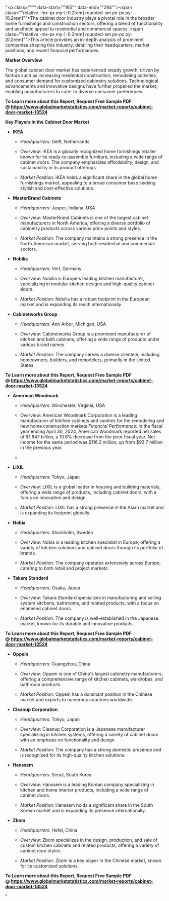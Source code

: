 "<p class="""" data-start=""165"" data-end=""284""><span class=""relative -mx-px my-[-0.2rem] rounded-sm px-px py-[0.2rem]"">The cabinet door industry plays a pivotal role in the broader home furnishings and construction sectors, offering a blend of functionality and aesthetic appeal to residential and commercial spaces.</span> <span class=""relative -mx-px my-[-0.2rem] rounded-sm px-px py-[0.2rem]"">This article provides an in-depth analysis of prominent companies shaping this industry, detailing their headquarters, market positions, and recent financial performances.</span></p>
<p class="""" data-start=""286"" data-end=""305""><strong data-start=""286"" data-end=""305"">Market Overview</strong></p>
<p class="""" data-start=""307"" data-end=""426""><span class=""relative -mx-px my-[-0.2rem] rounded-sm px-px py-[0.2rem]"">The global cabinet door market has experienced steady growth, driven by factors such as increasing residential construction, remodeling activities, and consumer demand for customized cabinetry solutions.</span> <span class=""relative -mx-px my-[-0.2rem] rounded-sm px-px py-[0.2rem]"">Technological advancements and innovative designs have further propelled the market, enabling manufacturers to cater to diverse consumer preferences.</span></p>
<p class="""" data-start=""307"" data-end=""426""><strong>To Learn more about this Report, Request Free Sample PDF @&nbsp;<a href=""https://www.globalmarketstatistics.com/market-reports/cabinet-door-market-13524"">https://www.globalmarketstatistics.com/market-reports/cabinet-door-market-13524</a></strong></p>
<p class="""" data-start=""428"" data-end=""470""><strong data-start=""428"" data-end=""470"">Key Players in the Cabinet Door Market</strong></p>
<ul data-start=""472"" data-end=""4770"">
<li class="""" data-start=""472"" data-end=""798"">
<p class="""" data-start=""475"" data-end=""483""><strong data-start=""475"" data-end=""483"">IKEA</strong></p>
<ul data-start=""488"" data-end=""798"">
<li class="""" data-start=""488"" data-end=""587"">
<p class="""" data-start=""490"" data-end=""587""><em data-start=""490"" data-end=""505"">Headquarters:</em> <span class=""relative -mx-px my-[-0.2rem] rounded-sm px-px py-[0.2rem]"">Delft, Netherlands</span></p>
</li>
<li class="""" data-start=""592"" data-end=""687"">
<p class="""" data-start=""594"" data-end=""687""><em data-start=""594"" data-end=""605"">Overview:</em> <span class=""relative -mx-px my-[-0.2rem] rounded-sm px-px py-[0.2rem]"">IKEA is a globally recognized home furnishings retailer known for its ready-to-assemble furniture, including a wide range of cabinet doors. The company emphasizes affordability, design, and sustainability in its product offerings.</span></p>
</li>
<li class="""" data-start=""692"" data-end=""798"">
<p class="""" data-start=""694"" data-end=""798""><em data-start=""694"" data-end=""712"">Market Position:</em> <span class=""relative -mx-px my-[-0.2rem] rounded-sm px-px py-[0.2rem]"">IKEA holds a significant share in the global home furnishings market, appealing to a broad consumer base seeking stylish and cost-effective solutions.</span></p>
</li>
</ul>
</li>
<li class="""" data-start=""800"" data-end=""1150"">
<p class="""" data-start=""803"" data-end=""827""><strong data-start=""803"" data-end=""827"">MasterBrand Cabinets</strong></p>
<ul data-start=""832"" data-end=""1150"">
<li class="""" data-start=""832"" data-end=""935"">
<p class="""" data-start=""834"" data-end=""935""><em data-start=""834"" data-end=""849"">Headquarters:</em> <span class=""relative -mx-px my-[-0.2rem] rounded-sm px-px py-[0.2rem]"">Jasper, Indiana, USA</span></p>
</li>
<li class="""" data-start=""940"" data-end=""1039"">
<p class="""" data-start=""942"" data-end=""1039""><em data-start=""942"" data-end=""953"">Overview:</em> <span class=""relative -mx-px my-[-0.2rem] rounded-sm px-px py-[0.2rem]"">MasterBrand Cabinets is one of the largest cabinet manufacturers in North America, offering a diverse portfolio of cabinetry products across various price points and styles.</span></p>
</li>
<li class="""" data-start=""1044"" data-end=""1150"">
<p class="""" data-start=""1046"" data-end=""1150""><em data-start=""1046"" data-end=""1064"">Market Position:</em> <span class=""relative -mx-px my-[-0.2rem] rounded-sm px-px py-[0.2rem]"">The company maintains a strong presence in the North American market, serving both residential and commercial sectors.</span></p>
</li>
</ul>
</li>
<li class="""" data-start=""1152"" data-end=""1489"">
<p class="""" data-start=""1155"" data-end=""1166""><strong data-start=""1155"" data-end=""1166"">Nobilia</strong></p>
<ul data-start=""1171"" data-end=""1489"">
<li class="""" data-start=""1171"" data-end=""1274"">
<p class="""" data-start=""1173"" data-end=""1274""><em data-start=""1173"" data-end=""1188"">Headquarters:</em> <span class=""relative -mx-px my-[-0.2rem] rounded-sm px-px py-[0.2rem]"">Verl, Germany</span></p>
</li>
<li class="""" data-start=""1279"" data-end=""1378"">
<p class="""" data-start=""1281"" data-end=""1378""><em data-start=""1281"" data-end=""1292"">Overview:</em> <span class=""relative -mx-px my-[-0.2rem] rounded-sm px-px py-[0.2rem]"">Nobilia is Europe's leading kitchen manufacturer, specializing in modular kitchen designs and high-quality cabinet doors.</span></p>
</li>
<li class="""" data-start=""1383"" data-end=""1489"">
<p class="""" data-start=""1385"" data-end=""1489""><em data-start=""1385"" data-end=""1403"">Market Position:</em> <span class=""relative -mx-px my-[-0.2rem] rounded-sm px-px py-[0.2rem]"">Nobilia has a robust footprint in the European market and is expanding its reach internationally.</span></p>
</li>
</ul>
</li>
<li class="""" data-start=""1491"" data-end=""1839"">
<p class="""" data-start=""1494"" data-end=""1516""><strong data-start=""1494"" data-end=""1516"">Cabinetworks Group</strong></p>
<ul data-start=""1521"" data-end=""1839"">
<li class="""" data-start=""1521"" data-end=""1624"">
<p class="""" data-start=""1523"" data-end=""1624""><em data-start=""1523"" data-end=""1538"">Headquarters:</em> <span class=""relative -mx-px my-[-0.2rem] rounded-sm px-px py-[0.2rem]"">Ann Arbor, Michigan, USA</span></p>
</li>
<li class="""" data-start=""1629"" data-end=""1728"">
<p class="""" data-start=""1631"" data-end=""1728""><em data-start=""1631"" data-end=""1642"">Overview:</em> <span class=""relative -mx-px my-[-0.2rem] rounded-sm px-px py-[0.2rem]"">Cabinetworks Group is a prominent manufacturer of kitchen and bath cabinets, offering a wide range of products under various brand names.</span></p>
</li>
<li class="""" data-start=""1733"" data-end=""1839"">
<p class="""" data-start=""1735"" data-end=""1839""><em data-start=""1735"" data-end=""1753"">Market Position:</em> <span class=""relative -mx-px my-[-0.2rem] rounded-sm px-px py-[0.2rem]"">The company serves a diverse clientele, including homeowners, builders, and remodelers, primarily in the United States.</span></p>
</li>
</ul>
</li>
</ul>
<p><strong data-start=""1844"" data-end=""1865""><strong>To Learn more about this Report, Request Free Sample PDF @&nbsp;<a href=""https://www.globalmarketstatistics.com/market-reports/cabinet-door-market-13524"">https://www.globalmarketstatistics.com/market-reports/cabinet-door-market-13524</a></strong></strong></p>
<ul data-start=""472"" data-end=""4770"">
<li class="""" data-start=""1841"" data-end=""2234"">
<p class="""" data-start=""1844"" data-end=""1865""><strong data-start=""1844"" data-end=""1865"">American Woodmark</strong></p>
<ul data-start=""1870"" data-end=""2234"">
<li class="""" data-start=""1870"" data-end=""1973"">
<p class="""" data-start=""1872"" data-end=""1973""><em data-start=""1872"" data-end=""1887"">Headquarters:</em> <span class=""relative -mx-px my-[-0.2rem] rounded-sm px-px py-[0.2rem]"">Winchester, Virginia, USA</span></p>
</li>
<li class="""" data-start=""1978"" data-end=""2077"">
<p class="""" data-start=""1980"" data-end=""2077""><em data-start=""1980"" data-end=""1991"">Overview:</em> <span class=""relative -mx-px my-[-0.2rem] rounded-sm px-px py-[0.2rem]"">American Woodmark Corporation is a leading manufacturer of kitchen cabinets and vanities for the remodeling and new home construction markets.</span><em data-start=""2084"" data-end=""2108"">Financial Performance:</em> <span class=""relative -mx-px my-[-0.2rem] rounded-sm px-px py-[0.2rem]"">In the fiscal year ending April 30, 2024, American Woodmark reported net sales of $1.847 billion, a 10.6% decrease from the prior fiscal year. Net income for the same period was $116.2 million, up from $93.7 million in the previous year.</span></p>
</li>
<li class="""" data-start=""2082"" data-end=""2234""></li>
</ul>
</li>
<li class="""" data-start=""2236"" data-end=""2571"">
<p class="""" data-start=""2239"" data-end=""2248""><strong data-start=""2239"" data-end=""2248"">LIXIL</strong></p>
<ul data-start=""2253"" data-end=""2571"">
<li class="""" data-start=""2253"" data-end=""2356"">
<p class="""" data-start=""2255"" data-end=""2356""><em data-start=""2255"" data-end=""2270"">Headquarters:</em> <span class=""relative -mx-px my-[-0.2rem] rounded-sm px-px py-[0.2rem]"">Tokyo, Japan</span></p>
</li>
<li class="""" data-start=""2361"" data-end=""2460"">
<p class="""" data-start=""2363"" data-end=""2460""><em data-start=""2363"" data-end=""2374"">Overview:</em> <span class=""relative -mx-px my-[-0.2rem] rounded-sm px-px py-[0.2rem]"">LIXIL is a global leader in housing and building materials, offering a wide range of products, including cabinet doors, with a focus on innovation and design.</span></p>
</li>
<li class="""" data-start=""2465"" data-end=""2571"">
<p class="""" data-start=""2467"" data-end=""2571""><em data-start=""2467"" data-end=""2485"">Market Position:</em> <span class=""relative -mx-px my-[-0.2rem] rounded-sm px-px py-[0.2rem]"">LIXIL has a strong presence in the Asian market and is expanding its footprint globally.</span></p>
</li>
</ul>
</li>
<li class="""" data-start=""2573"" data-end=""2908"">
<p class="""" data-start=""2576"" data-end=""2585""><strong data-start=""2576"" data-end=""2585"">Nobia</strong></p>
<ul data-start=""2590"" data-end=""2908"">
<li class="""" data-start=""2590"" data-end=""2693"">
<p class="""" data-start=""2592"" data-end=""2693""><em data-start=""2592"" data-end=""2607"">Headquarters:</em> <span class=""relative -mx-px my-[-0.2rem] rounded-sm px-px py-[0.2rem]"">Stockholm, Sweden</span></p>
</li>
<li class="""" data-start=""2698"" data-end=""2797"">
<p class="""" data-start=""2700"" data-end=""2797""><em data-start=""2700"" data-end=""2711"">Overview:</em> <span class=""relative -mx-px my-[-0.2rem] rounded-sm px-px py-[0.2rem]"">Nobia is a leading kitchen specialist in Europe, offering a variety of kitchen solutions and cabinet doors through its portfolio of brands.</span></p>
</li>
<li class="""" data-start=""2802"" data-end=""2908"">
<p class="""" data-start=""2804"" data-end=""2908""><em data-start=""2804"" data-end=""2822"">Market Position:</em> <span class=""relative -mx-px my-[-0.2rem] rounded-sm px-px py-[0.2rem]"">The company operates extensively across Europe, catering to both retail and project markets.</span></p>
</li>
</ul>
</li>
<li class="""" data-start=""2910"" data-end=""3255"">
<p class="""" data-start=""2913"" data-end=""2932""><strong data-start=""2913"" data-end=""2932"">Takara Standard</strong></p>
<ul data-start=""2937"" data-end=""3255"">
<li class="""" data-start=""2937"" data-end=""3040"">
<p class="""" data-start=""2939"" data-end=""3040""><em data-start=""2939"" data-end=""2954"">Headquarters:</em> <span class=""relative -mx-px my-[-0.2rem] rounded-sm px-px py-[0.2rem]"">Osaka, Japan</span></p>
</li>
<li class="""" data-start=""3045"" data-end=""3144"">
<p class="""" data-start=""3047"" data-end=""3144""><em data-start=""3047"" data-end=""3058"">Overview:</em> <span class=""relative -mx-px my-[-0.2rem] rounded-sm px-px py-[0.2rem]"">Takara Standard specializes in manufacturing and selling system kitchens, bathrooms, and related products, with a focus on enameled cabinet doors.</span></p>
</li>
<li class="""" data-start=""3149"" data-end=""3255"">
<p class="""" data-start=""3151"" data-end=""3255""><em data-start=""3151"" data-end=""3169"">Market Position:</em> <span class=""relative -mx-px my-[-0.2rem] rounded-sm px-px py-[0.2rem]"">The company is well-established in the Japanese market, known for its durable and innovative products.</span></p>
</li>
</ul>
</li>
</ul>
<p><strong data-start=""3260"" data-end=""3270""><strong>To Learn more about this Report, Request Free Sample PDF @&nbsp;<a href=""https://www.globalmarketstatistics.com/market-reports/cabinet-door-market-13524"">https://www.globalmarketstatistics.com/market-reports/cabinet-door-market-13524</a></strong></strong></p>
<ul data-start=""472"" data-end=""4770"">
<li class="""" data-start=""3257"" data-end=""3593"">
<p class="""" data-start=""3260"" data-end=""3270""><strong data-start=""3260"" data-end=""3270"">Oppein</strong></p>
<ul data-start=""3275"" data-end=""3593"">
<li class="""" data-start=""3275"" data-end=""3378"">
<p class="""" data-start=""3277"" data-end=""3378""><em data-start=""3277"" data-end=""3292"">Headquarters:</em> <span class=""relative -mx-px my-[-0.2rem] rounded-sm px-px py-[0.2rem]"">Guangzhou, China</span></p>
</li>
<li class="""" data-start=""3383"" data-end=""3482"">
<p class="""" data-start=""3385"" data-end=""3482""><em data-start=""3385"" data-end=""3396"">Overview:</em> <span class=""relative -mx-px my-[-0.2rem] rounded-sm px-px py-[0.2rem]"">Oppein is one of China's largest cabinetry manufacturers, offering a comprehensive range of kitchen cabinets, wardrobes, and bathroom products.</span></p>
</li>
<li class="""" data-start=""3487"" data-end=""3593"">
<p class="""" data-start=""3489"" data-end=""3593""><em data-start=""3489"" data-end=""3507"">Market Position:</em> <span class=""relative -mx-px my-[-0.2rem] rounded-sm px-px py-[0.2rem]"">Oppein has a dominant position in the Chinese market and exports to numerous countries worldwide.</span></p>
</li>
</ul>
</li>
<li class="""" data-start=""3595"" data-end=""3966"">
<p class="""" data-start=""3599"" data-end=""3622""><strong data-start=""3599"" data-end=""3622"">Cleanup Corporation</strong></p>
<ul data-start=""3628"" data-end=""3966"">
<li class="""" data-start=""3628"" data-end=""3658"">
<p class="""" data-start=""3630"" data-end=""3658""><em data-start=""3630"" data-end=""3645"">Headquarters:</em> Tokyo, Japan</p>
</li>
<li class="""" data-start=""3664"" data-end=""3839"">
<p class="""" data-start=""3666"" data-end=""3839""><em data-start=""3666"" data-end=""3677"">Overview:</em> Cleanup Corporation is a Japanese manufacturer specializing in kitchen systems, offering a variety of cabinet doors with an emphasis on functionality and design.</p>
</li>
<li class="""" data-start=""3845"" data-end=""3966"">
<p class="""" data-start=""3847"" data-end=""3966""><em data-start=""3847"" data-end=""3865"">Market Position:</em> The company has a strong domestic presence and is recognized for its high-quality kitchen solutions.</p>
</li>
</ul>
</li>
<li class="""" data-start=""3968"" data-end=""4307"">
<p class="""" data-start=""3972"" data-end=""3983""><strong data-start=""3972"" data-end=""3983"">Hanssem</strong></p>
<ul data-start=""3989"" data-end=""4307"">
<li class="""" data-start=""3989"" data-end=""4025"">
<p class="""" data-start=""3991"" data-end=""4025""><em data-start=""3991"" data-end=""4006"">Headquarters:</em> Seoul, South Korea</p>
</li>
<li class="""" data-start=""4031"" data-end=""4173"">
<p class="""" data-start=""4033"" data-end=""4173""><em data-start=""4033"" data-end=""4044"">Overview:</em> Hanssem is a leading Korean company specializing in kitchen and home interior products, including a wide range of cabinet doors.</p>
</li>
<li class="""" data-start=""4179"" data-end=""4307"">
<p class="""" data-start=""4181"" data-end=""4307""><em data-start=""4181"" data-end=""4199"">Market Position:</em> Hanssem holds a significant share in the South Korean market and is expanding its presence internationally.</p>
</li>
</ul>
</li>
<li class="""" data-start=""4309"" data-end=""4627"">
<p class="""" data-start=""4313"" data-end=""4321""><strong data-start=""4313"" data-end=""4321"">Zbom</strong></p>
<ul data-start=""4327"" data-end=""4627"">
<li class="""" data-start=""4327"" data-end=""4357"">
<p class="""" data-start=""4329"" data-end=""4357""><em data-start=""4329"" data-end=""4344"">Headquarters:</em> Hefei, China</p>
</li>
<li class="""" data-start=""4363"" data-end=""4521"">
<p class="""" data-start=""4365"" data-end=""4521""><em data-start=""4365"" data-end=""4376"">Overview:</em> Zbom specializes in the design, production, and sale of custom kitchen cabinets and related products, offering a variety of cabinet door styles.</p>
</li>
<li class="""" data-start=""4527"" data-end=""4627"">
<p class="""" data-start=""4529"" data-end=""4627""><em data-start=""4529"" data-end=""4547"">Market Position:</em> Zbom is a key player in the Chinese market, known for its customized solutions.</p>
</li>
</ul>
</li>
</ul>
<p><strong>To Learn more about this Report, Request Free Sample PDF @&nbsp;<a href=""https://www.globalmarketstatistics.com/market-reports/cabinet-door-market-13524"">https://www.globalmarketstatistics.com/market-reports/cabinet-door-market-13524</a></strong></p>"
